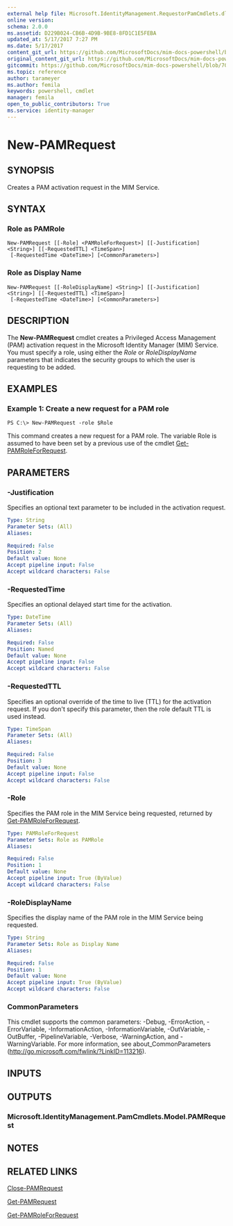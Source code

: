 ```yaml
---
external help file: Microsoft.IdentityManagement.RequestorPamCmdlets.dll-Help.xml
online version: 
schema: 2.0.0
ms.assetid: D229B024-CB6B-4D9B-9BE8-8FD1C1E5FEBA
updated_at: 5/17/2017 7:27 PM
ms.date: 5/17/2017
content_git_url: https://github.com/MicrosoftDocs/mim-docs-powershell/blob/master/mim-cmdlets/MIMPAM/vlatest/New-PAMRequest.md
original_content_git_url: https://github.com/MicrosoftDocs/mim-docs-powershell/blob/master/mim-cmdlets/MIMPAM/vlatest/New-PAMRequest.md
gitcommit: https://github.com/MicrosoftDocs/mim-docs-powershell/blob/700d23db59d8a09b3e8f23225322beb52d5b1d73/mim-cmdlets/MIMPAM/vlatest/New-PAMRequest.md
ms.topic: reference
author: tarameyer
ms.author: femila
keywords: powershell, cmdlet
manager: femila
open_to_public_contributors: True
ms.service: identity-manager
---
```


# New-PAMRequest

## SYNOPSIS
Creates a PAM activation request in the MIM Service.

## SYNTAX

### Role as PAMRole
```
New-PAMRequest [[-Role] <PAMRoleForRequest>] [[-Justification] <String>] [[-RequestedTTL] <TimeSpan>]
 [-RequestedTime <DateTime>] [<CommonParameters>]
```

### Role as Display Name
```
New-PAMRequest [[-RoleDisplayName] <String>] [[-Justification] <String>] [[-RequestedTTL] <TimeSpan>]
 [-RequestedTime <DateTime>] [<CommonParameters>]
```

## DESCRIPTION
The **New-PAMRequest** cmdlet creates a Privileged Access Management (PAM) activation request in the Microsoft Identity Manager (MIM) Service.
You must specify a role, using either the *Role* or *RoleDisplayName* parameters that indicates the security groups to which the user is requesting to be added.

## EXAMPLES

### Example 1: Create a new request for a PAM role
```
PS C:\> New-PAMRequest -role $Role
```

This command creates a new request for a PAM role. 
The variable Role is assumed to have been set by a previous use of the cmdlet [Get-PAMRoleForRequest](./Get-PAMRoleForRequest.md).

## PARAMETERS

### -Justification
Specifies an optional text parameter to be included in the activation request.

```yaml
Type: String
Parameter Sets: (All)
Aliases: 

Required: False
Position: 2
Default value: None
Accept pipeline input: False
Accept wildcard characters: False
```

### -RequestedTime
Specifies an optional delayed start time for the activation.

```yaml
Type: DateTime
Parameter Sets: (All)
Aliases: 

Required: False
Position: Named
Default value: None
Accept pipeline input: False
Accept wildcard characters: False
```

### -RequestedTTL
Specifies an optional override of the time to live (TTL) for the activation request.
If you don't specify this parameter, then the role default TTL is used instead.

```yaml
Type: TimeSpan
Parameter Sets: (All)
Aliases: 

Required: False
Position: 3
Default value: None
Accept pipeline input: False
Accept wildcard characters: False
```

### -Role
Specifies the PAM role in the MIM Service being requested, returned by [Get-PAMRoleForRequest](./Get-PAMRoleForRequest.md).

```yaml
Type: PAMRoleForRequest
Parameter Sets: Role as PAMRole
Aliases: 

Required: False
Position: 1
Default value: None
Accept pipeline input: True (ByValue)
Accept wildcard characters: False
```

### -RoleDisplayName
Specifies the display name of the PAM role in the MIM Service being requested.

```yaml
Type: String
Parameter Sets: Role as Display Name
Aliases: 

Required: False
Position: 1
Default value: None
Accept pipeline input: True (ByValue)
Accept wildcard characters: False
```

### CommonParameters
This cmdlet supports the common parameters: -Debug, -ErrorAction, -ErrorVariable, -InformationAction, -InformationVariable, -OutVariable, -OutBuffer, -PipelineVariable, -Verbose, -WarningAction, and -WarningVariable. For more information, see about_CommonParameters (http://go.microsoft.com/fwlink/?LinkID=113216).

## INPUTS

## OUTPUTS

### Microsoft.IdentityManagement.PamCmdlets.Model.PAMRequest

## NOTES

## RELATED LINKS

[Close-PAMRequest](xref:MIMPAM/vlatest/Close-PAMRequest.md)

[Get-PAMRequest](xref:MIMPAM/vlatest/Get-PAMRequest.md)

[Get-PAMRoleForRequest](xref:MIMPAM/vlatest/Get-PAMRoleForRequest.md)


